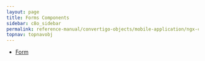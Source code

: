 ```yaml
---
layout: page
title: Forms Components
sidebar: c8o_sidebar
permalink: reference-manual/convertigo-objects/mobile-application/ngx-components/form-components/
topnav: topnavobj
---
```

* [Form](form/)
